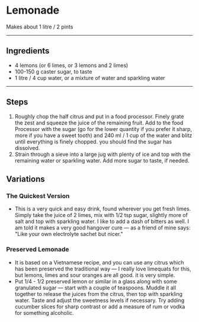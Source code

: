 # Lemonade

Makes about 1 litre / 2 pints

---

## Ingredients

* 4 lemons (or 6 limes, or 3 lemons and 2 limes)
* 100-150 g caster sugar, to taste
* 1 litre / 4 cup water, or a mixture of water and sparkling water

---

## Steps

1.  Roughly chop the half citrus and put in a food processor. Finely grate the zest and squeeze the juice of the remaining fruit. Add to the food Processor with the sugar (go for the lower quantity if you prefer it sharp, more if you have a sweet tooth) and 240 ml / 1 cup of the water and blitz until everything is finely chopped. you should find the sugar has dissolved.
2.  Strain through a sieve into a large jug with plenty of ice and top with the remaining water or sparkling water. Add more sugar to taste, if needed.

## Variations

### The Quickest Version

* This is a very quick and easy drink, found wherever you get fresh limes. Simply take the juice of 2 limes, mix with 1/2 tsp sugar, slightly more of salt and top with sparkling water. I like to add a dash of bitters as well. I am told it makes a very good hangover cure — as a friend of mine says: "Like your own electrolyte sachet but nicer."

### Preserved Lemonade
* It is based on a Vietnamese recipe, and you can use any citrus which has been preserved the traditional way — I really love limequats for this, but lemons, limes and sour oranges are all good. it is very simple.
* Put 1/4 - 1/2 preserved lemon or similar in a glass along with some granulated sugar — start with a couple of teaspoons. Muddle it all together to release the juices from the citrus, then top with sparkling water. Taste and adjust the sweetness levels if necessary. Try adding cucumber slices for sharp contrast or add a measure of rum or vodka for something alcoholic.

